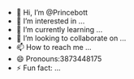 - 👋 Hi, I’m @Princebott
- 👀 I’m interested in ...
- 🌱 I’m currently learning ...
- 💞️ I’m looking to collaborate on ...
- 📫 How to reach me ...
- 😄 Pronouns:3873448175
- ⚡ Fun fact: ...

<!---
Princebott/Princebott is a ✨ special ✨ repository because its `README.md` (this file) appears on your GitHub profile.
You can click the Preview link to take a look at your changes.
--->
